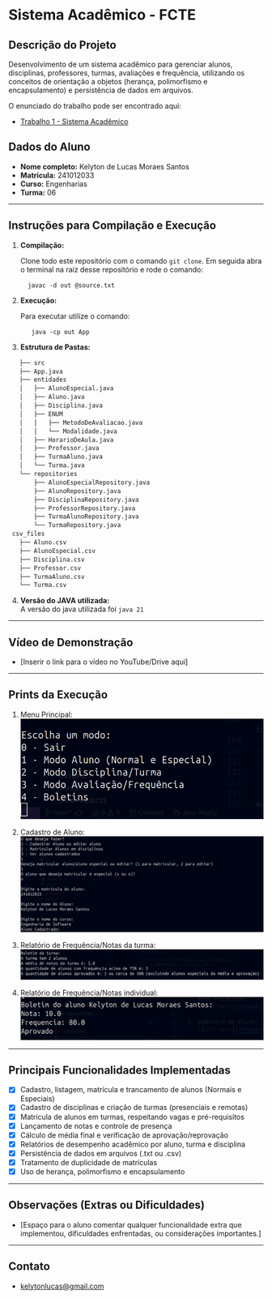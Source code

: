 # Sistema Acadêmico - FCTE

## Descrição do Projeto

Desenvolvimento de um sistema acadêmico para gerenciar alunos, disciplinas, professores, turmas, avaliações e frequência, utilizando os conceitos de orientação a objetos (herança, polimorfismo e encapsulamento) e persistência de dados em arquivos.

O enunciado do trabalho pode ser encontrado aqui:

- [Trabalho 1 - Sistema Acadêmico](https://github.com/lboaventura25/OO-T06_2025.1_UnB_FCTE/blob/main/trabalhos/ep1/README.md)

## Dados do Aluno

- **Nome completo:** Kelyton de Lucas Moraes Santos
- **Matrícula:** 241012033
- **Curso:** Engenharias
- **Turma:** 06

---

## Instruções para Compilação e Execução

1.  **Compilação:**

    Clone todo este repositório com o comando `git clone`.
    Em seguida abra o terminal na raiz desse repositório e rode o comando:

    >

          javac -d out @source.txt

    >

2.  **Execução:**

    Para executar utilize o comando:

    >

           java -cp out App

    >

3.  **Estrutura de Pastas:**

```bash
   ├── src
   ├── App.java
   ├── entidades
   │   ├── AlunoEspecial.java
   │   ├── Aluno.java
   │   ├── Disciplina.java
   │   ├── ENUM
   │   │   ├── MetodoDeAvaliacao.java
   │   │   └── Modalidade.java
   │   ├── HorarioDeAula.java
   │   ├── Professor.java
   │   ├── TurmaAluno.java
   │   └── Turma.java
   └── repositories
       ├── AlunoEspecialRepository.java
       ├── AlunoRepository.java
       ├── DisciplinaRepository.java
       ├── ProfessorRepository.java
       ├── TurmaAlunoRepository.java
       └── TurmaRepository.java
 csv_files
   ├── Aluno.csv
   ├── AlunoEspecial.csv
   ├── Disciplina.csv
   ├── Professor.csv
   ├── TurmaAluno.csv
   └── Turma.csv

```

4.  **Versão do JAVA utilizada:**  
    A versão do java utilizada foi `java 21`

---

## Vídeo de Demonstração

- [Inserir o link para o vídeo no YouTube/Drive aqui]

---

## Prints da Execução

1. Menu Principal:
   ![alt text](resources/image-1.png)

2. Cadastro de Aluno:  
   ![alt text](resources/image.png)

3. Relatório de Frequência/Notas da turma:  
   ![alt text](resources/3.png)

4. Relatório de Frequência/Notas individual:
   ![alt text](/resources/4.png)

---

## Principais Funcionalidades Implementadas

- [x] Cadastro, listagem, matrícula e trancamento de alunos (Normais e Especiais)
- [x] Cadastro de disciplinas e criação de turmas (presenciais e remotas)
- [x] Matrícula de alunos em turmas, respeitando vagas e pré-requisitos
- [x] Lançamento de notas e controle de presença
- [x] Cálculo de média final e verificação de aprovação/reprovação
- [x] Relatórios de desempenho acadêmico por aluno, turma e disciplina
- [x] Persistência de dados em arquivos (.txt ou .csv)
- [x] Tratamento de duplicidade de matrículas
- [x] Uso de herança, polimorfismo e encapsulamento

---

## Observações (Extras ou Dificuldades)

- [Espaço para o aluno comentar qualquer funcionalidade extra que implementou, dificuldades enfrentadas, ou considerações importantes.]

---

## Contato

- kelytonlucas@gmail.com
